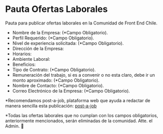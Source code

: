 # Pauta Ofertas Laborales
Pauta para publicar ofertas laborales en la Comunidad de Front End Chile.

- Nombre de la Empresa: (*Campo Obligatorio).
- Perfil Requerido: (*Campo Obligatorio). 
- Nivel de experiencia solicitada: (*Campo Obligatorio).
- Dirección de la Empresa: 
- Horarios: 
- Ambiente Laboral: 
- Beneficios: 
- Tipo de Contrato: (*Campo Obligatorio).
- Remuneración del trabajo, si es a convenir o no esta claro, debe ir un monto aproximado: (*Campo Obligatorio).
- Nombre de Contacto: (*Campo Obligatorio).
- Correo Electrónico de la Empresa: (*Campo Obligatorio).

*Recomendamos post-a-job, plataforma web que ayuda a redactar de manera sencilla esta publicación: [post-a-job](https://app.jet-sketch.com/post-a-job)

*Todas las ofertas laborales que no cumplan con los campos obligatorios, anteriormente mencionados, serán eliminadas de la comunidad.
Atte. el Admin. 🤗
